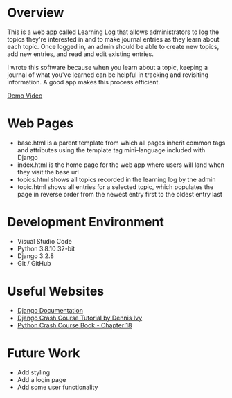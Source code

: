 # Overview

This is a web app called Learning Log that allows administrators to log the topics they're interested in and to make journal entries as they learn about each topic. Once logged in, an admin should be able to create new topics, add new entries, and read and edit existing entries. 

I wrote this software because when you learn about a topic, keeping a journal of what you've learned can be helpful in tracking and revisiting information. A good app makes this process efficient.

[Demo Video](https://youtu.be/jXhmyM7YZjE)

# Web Pages

- base.html is a parent template from which all pages inherit common tags and attributes using the template tag mini-language included with Django
- index.html is the home page for the web app where users will land when they visit the base url
- topics.html shows all topics recorded in the learning log by the admin
- topic.html shows all entries for a selected topic, which populates the page in reverse order from the newest entry first to the oldest entry last

# Development Environment

- Visual Studio Code
- Python 3.8.10 32-bit
- Django 3.2.8
- Git / GitHub

# Useful Websites

* [Django Documentation](https://docs.djangoproject.com/en/3.2/)
* [Django Crash Course Tutorial by Dennis Ivy](https://www.youtube.com/watch?v=xv_bwpA_aEA&list=PL-51WBLyFTg2vW-_6XBoUpE7vpmoR3ztO)
* [Python Crash Course Book - Chapter 18](https://www.amazon.com/Python-Crash-Course-Hands-Project-Based/dp/1593276036)

# Future Work

* Add styling
* Add a login page
* Add some user functionality